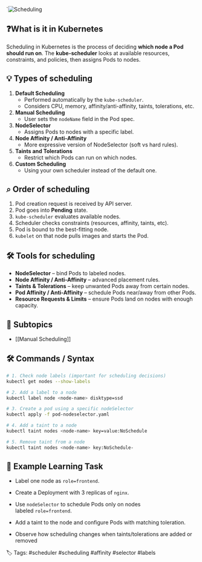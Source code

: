 `![Scheduling](scheduler.png)
## ❓What is it in Kubernetes

Scheduling in Kubernetes is the process of deciding **which node a Pod should run on**. The **kube-scheduler** looks at available resources, constraints, and policies, then assigns Pods to nodes.

## 💡 Types of scheduling

1. **Default Scheduling**
    - Performed automatically by the `kube-scheduler`.
    - Considers CPU, memory, affinity/anti-affinity, taints, tolerations, etc.
2. **Manual Scheduling**
    - User sets the `nodeName` field in the Pod spec.
3. **NodeSelector**
    - Assigns Pods to nodes with a specific label.
4. **Node Affinity / Anti-Affinity**
    - More expressive version of NodeSelector (soft vs hard rules).
5. **Taints and Tolerations**
    - Restrict which Pods can run on which nodes.
6. **Custom Scheduling**
    - Using your own scheduler instead of the default one.

## ⌕ Order of scheduling

1. Pod creation request is received by API server.
2. Pod goes into **Pending** state.
3. `kube-scheduler` evaluates available nodes.
4. Scheduler checks constraints (resources, affinity, taints, etc).
5. Pod is bound to the best-fitting node.
6. `kubelet` on that node pulls images and starts the Pod.

## 🛠️ Tools for scheduling

- **NodeSelector** – bind Pods to labeled nodes.
- **Node Affinity / Anti-Affinity** – advanced placement rules.
- **Taints & Tolerations** – keep unwanted Pods away from certain nodes.
- **Pod Affinity / Anti-Affinity** – schedule Pods near/away from other Pods.
- **Resource Requests & Limits** – ensure Pods land on nodes with enough capacity.

## 📂 Subtopics

- [[Manual Scheduling]]

  

## 🛠 Commands / Syntax

```bash
# 1. Check node labels (important for scheduling decisions)
kubectl get nodes --show-labels

# 2. Add a label to a node
kubectl label node <node-name> disktype=ssd

# 3. Create a pod using a specific nodeSelector
kubectl apply -f pod-nodeselector.yaml

# 4. Add a taint to a node
kubectl taint nodes <node-name> key=value:NoSchedule

# 5. Remove taint from a node
kubectl taint nodes <node-name> key:NoSchedule-


```

## 📝 Example Learning Task

- Label one node as `role=frontend`.
    
- Create a Deployment with 3 replicas of `nginx`.
    
- Use `nodeSelector` to schedule Pods only on nodes labeled `role=frontend`.
    
- Add a taint to the node and configure Pods with matching toleration.
    
- Observe how scheduling changes when taints/tolerations are added or removed

  

🏷️ Tags: #scheduler #scheduling #affinity #selector #labels

